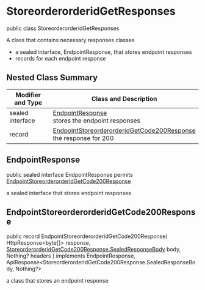 # StoreorderorderidGetResponses

public class StoreorderorderidGetResponses

A class that contains necessary responses classes
- a sealed interface, EndpointResponse, that stores endpoint responses
- records for each endpoint response

## Nested Class Summary
| Modifier and Type | Class and Description |
| ----------------- | --------------------- |
| sealed interface | [EndpointResponse](#endpointresponse)<br> stores the endpoint responses |
| record | [EndpointStoreorderorderidGetCode200Response](#endpointstoreorderorderidgetcode200response)<br> the response for 200 |

## EndpointResponse
public sealed interface EndpointResponse permits<br>
[EndpointStoreorderorderidGetCode200Response](#endpointstoreorderorderidgetcode200response)

a sealed interface that stores endpoint responses

## EndpointStoreorderorderidGetCode200Response
public record EndpointStoreorderorderidGetCode200Response(
    HttpResponse<byte[]> response,
    [StoreorderorderidGetCode200Response.SealedResponseBody](../../../paths/storeorderorderid/get/responses/StoreorderorderidGetCode200Response.md#sealedresponsebody) body,
    Nothing? headers
) implements EndpointResponse, ApiResponse<StoreorderorderidGetCode200Response.SealedResponseBody, Nothing?><br>

a class that stores an endpoint response

